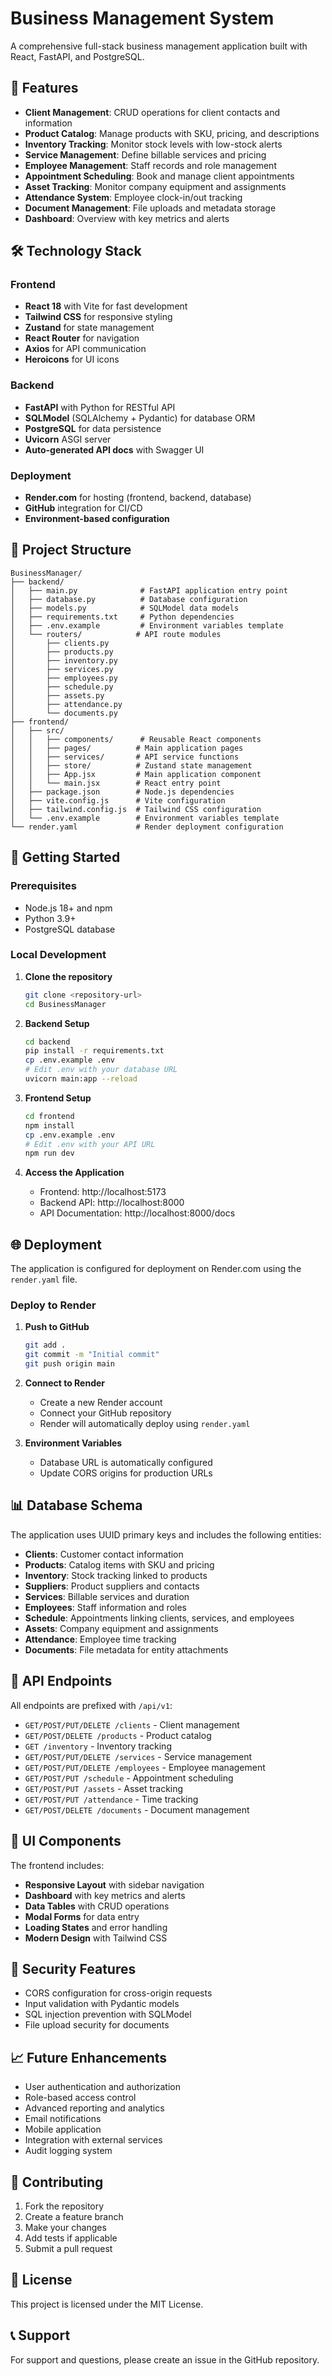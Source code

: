 # Business Management System

A comprehensive full-stack business management application built with React, FastAPI, and PostgreSQL.

## 🚀 Features

- **Client Management**: CRUD operations for client contacts and information
- **Product Catalog**: Manage products with SKU, pricing, and descriptions
- **Inventory Tracking**: Monitor stock levels with low-stock alerts
- **Service Management**: Define billable services and pricing
- **Employee Management**: Staff records and role management
- **Appointment Scheduling**: Book and manage client appointments
- **Asset Tracking**: Monitor company equipment and assignments
- **Attendance System**: Employee clock-in/out tracking
- **Document Management**: File uploads and metadata storage
- **Dashboard**: Overview with key metrics and alerts

## 🛠️ Technology Stack

### Frontend
- **React 18** with Vite for fast development
- **Tailwind CSS** for responsive styling
- **Zustand** for state management
- **React Router** for navigation
- **Axios** for API communication
- **Heroicons** for UI icons

### Backend
- **FastAPI** with Python for RESTful API
- **SQLModel** (SQLAlchemy + Pydantic) for database ORM
- **PostgreSQL** for data persistence
- **Uvicorn** ASGI server
- **Auto-generated API docs** with Swagger UI

### Deployment
- **Render.com** for hosting (frontend, backend, database)
- **GitHub** integration for CI/CD
- **Environment-based configuration**

## 📁 Project Structure

```
BusinessManager/
├── backend/
│   ├── main.py              # FastAPI application entry point
│   ├── database.py          # Database configuration
│   ├── models.py            # SQLModel data models
│   ├── requirements.txt     # Python dependencies
│   ├── .env.example         # Environment variables template
│   └── routers/            # API route modules
│       ├── clients.py
│       ├── products.py
│       ├── inventory.py
│       ├── services.py
│       ├── employees.py
│       ├── schedule.py
│       ├── assets.py
│       ├── attendance.py
│       └── documents.py
├── frontend/
│   ├── src/
│   │   ├── components/      # Reusable React components
│   │   ├── pages/          # Main application pages
│   │   ├── services/       # API service functions
│   │   ├── store/          # Zustand state management
│   │   ├── App.jsx         # Main application component
│   │   └── main.jsx        # React entry point
│   ├── package.json        # Node.js dependencies
│   ├── vite.config.js      # Vite configuration
│   ├── tailwind.config.js  # Tailwind CSS configuration
│   └── .env.example        # Environment variables template
└── render.yaml             # Render deployment configuration
```

## 🚦 Getting Started

### Prerequisites
- Node.js 18+ and npm
- Python 3.9+
- PostgreSQL database

### Local Development

1. **Clone the repository**
   ```bash
   git clone <repository-url>
   cd BusinessManager
   ```

2. **Backend Setup**
   ```bash
   cd backend
   pip install -r requirements.txt
   cp .env.example .env
   # Edit .env with your database URL
   uvicorn main:app --reload
   ```

3. **Frontend Setup**
   ```bash
   cd frontend
   npm install
   cp .env.example .env
   # Edit .env with your API URL
   npm run dev
   ```

4. **Access the Application**
   - Frontend: http://localhost:5173
   - Backend API: http://localhost:8000
   - API Documentation: http://localhost:8000/docs

## 🌐 Deployment

The application is configured for deployment on Render.com using the `render.yaml` file.

### Deploy to Render

1. **Push to GitHub**
   ```bash
   git add .
   git commit -m "Initial commit"
   git push origin main
   ```

2. **Connect to Render**
   - Create a new Render account
   - Connect your GitHub repository
   - Render will automatically deploy using `render.yaml`

3. **Environment Variables**
   - Database URL is automatically configured
   - Update CORS origins for production URLs

## 📊 Database Schema

The application uses UUID primary keys and includes the following entities:

- **Clients**: Customer contact information
- **Products**: Catalog items with SKU and pricing
- **Inventory**: Stock tracking linked to products
- **Suppliers**: Product suppliers and contacts
- **Services**: Billable services and duration
- **Employees**: Staff information and roles
- **Schedule**: Appointments linking clients, services, and employees
- **Assets**: Company equipment and assignments
- **Attendance**: Employee time tracking
- **Documents**: File metadata for entity attachments

## 🔧 API Endpoints

All endpoints are prefixed with `/api/v1`:

- `GET/POST/PUT/DELETE /clients` - Client management
- `GET/POST/DELETE /products` - Product catalog
- `GET /inventory` - Inventory tracking
- `GET/POST/PUT/DELETE /services` - Service management
- `GET/POST/PUT/DELETE /employees` - Employee management
- `GET/POST/PUT /schedule` - Appointment scheduling
- `GET/POST/PUT /assets` - Asset tracking
- `GET/POST/PUT /attendance` - Time tracking
- `GET/POST/DELETE /documents` - Document management

## 🎨 UI Components

The frontend includes:

- **Responsive Layout** with sidebar navigation
- **Dashboard** with key metrics and alerts
- **Data Tables** with CRUD operations
- **Modal Forms** for data entry
- **Loading States** and error handling
- **Modern Design** with Tailwind CSS

## 🔐 Security Features

- CORS configuration for cross-origin requests
- Input validation with Pydantic models
- SQL injection prevention with SQLModel
- File upload security for documents

## 📈 Future Enhancements

- User authentication and authorization
- Role-based access control
- Advanced reporting and analytics
- Email notifications
- Mobile application
- Integration with external services
- Audit logging system

## 🤝 Contributing

1. Fork the repository
2. Create a feature branch
3. Make your changes
4. Add tests if applicable
5. Submit a pull request

## 📄 License

This project is licensed under the MIT License.

## 📞 Support

For support and questions, please create an issue in the GitHub repository.
